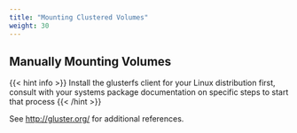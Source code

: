 ```yaml
---
title: "Mounting Clustered Volumes"
weight: 30
---
```


## Manually Mounting Volumes

{{< hint info >}}
Install the glusterfs client for your Linux distribution first, consult with your systems package documentation on specific steps to start that process
{{< /hint >}}



See http://gluster.org/ for additional references. 
